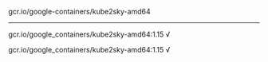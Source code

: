 gcr.io/google-containers/kube2sky-amd64 

----
gcr.io/google_containers/kube2sky-amd64:1.15 √

gcr.io/google_containers/kube2sky-amd64:1.15 √

